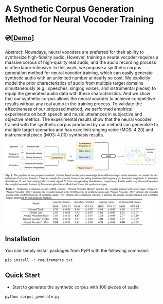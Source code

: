 # A Synthetic Corpus Generation Method for Neural Vocoder Training
:cd:[[Demo](https://zerlinwang.github.io/synthetic-corpus-vocoder)]
---
*Abstract*: Nowadays, neural vocoders are preferred for their ability to synthesize high-fidelity audio. However, training a neural vocoder requires a massive corpus of high-quality real audio, and the audio recording process is often labor-intensive. In this work, we propose a synthetic corpus generation method for neural vocoder training, which can easily generate synthetic audio with an unlimited number at nearly no cost. We explicitly model the prior characteristics of audio from multiple target domains simultaneously (e.g., speeches, singing voices, and instrumental pieces) to equip the generated audio data with these characteristics. And we show that our synthetic corpus allows the neural vocoder to achieve competitive results without any real audio in the training process. To validate the effectiveness of our proposed method, we performed empirical experiments on both speech and music utterances in subjective and objective metrics. The experimental results show that the neural vocoder trained with the synthetic corpus produced by our method can generalize to multiple target scenarios and has excellent singing voice (MOS: 4.20) and instrumental piece (MOS: 4.00) synthesis results.

<div align="center">
    <img width="1000px" height="auto" src="src/pipeline.png">
</div>
<div align="center">
    <img width="1000px" height="auto" src="src/MOS_result.png">
</div>

## Installation
You can simply install packages from PyPI with the following command:
```bash
pip install -r requirements.txt
```
## Quick Start
- Start to generate the synthetic corpus with 100 pieces of audio
```bash
python corpus_generate.py
```
